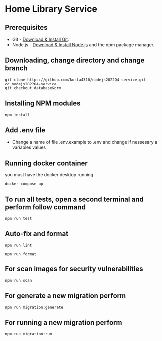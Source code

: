 # Home Library Service

## Prerequisites

- Git - [Download & Install Git](https://git-scm.com/downloads).
- Node.js - [Download & Install Node.js](https://nodejs.org/en/download/) and the npm package manager.

## Downloading, change directory and change branch

```
git clone https://github.com/kosta4310/nodejs2022Q4-service.git
cd nodejs2022Q4-service
git checkout database&orm
```

## Installing NPM modules

```
npm install
```

## Add .env file

- Change a name of file .env.example to .env and change if nessesary a variables values

## Running docker container

you must have the docker desktop running

```
docker-compose up
```

## To run all tests, open a second terminal and perform follow command

```
npm run test
```

## Auto-fix and format

```
npm run lint
```

```
npm run format
```

## For scan images for security vulnerabilities

```
npm run scan

```

## For generate a new migration perform

```
npm run migration:generate
```

## For running a new migration perform

```
npm run migration:run
```
